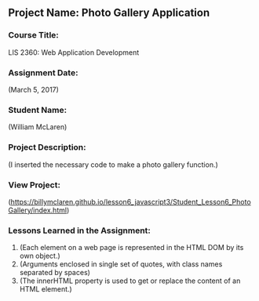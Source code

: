 ## Project Name:  Photo Gallery Application

### Course Title:
LIS 2360:  Web Application Development

### Assignment Date:  
(March 5, 2017)

### Student Name:  
(William McLaren)

### Project Description:
(I inserted the necessary code to make a photo gallery function.)

### View Project:
(https://billymclaren.github.io/lesson6_javascript3/Student_Lesson6_PhotoGallery/index.html)

### Lessons Learned in the Assignment:
1. (Each element on a web page is represented in the HTML DOM by its own object.)
2. (Arguments enclosed in single set of quotes, with class names separated by spaces)
3. (The innerHTML property is used to get or replace the content of an HTML element.)
